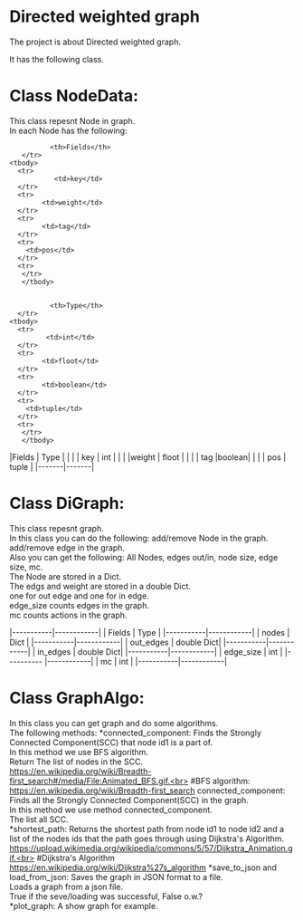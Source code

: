 # Directed weighted graph
The project is about Directed weighted graph.<br>




It has the following class.<br>
# Class NodeData:
This class repesnt Node in graph.<br>
In each Node has the following:<br>

              <th>Fields</th>
       </tr>
    <tbody>
      <tr>
               <td>key</td>
      </tr> 
      <tr>
            <td>weight</td>
      </tr> 
      <tr>
            <td>tag</td>
      </tr> 
      <tr>
        <td>pos</td>
      </tr> 
      <tr>
       </tr>
       </tbody>
              
      
              <th>Type</th>
      </tr>
    <tbody>
      <tr>
             <td>int</td>
      </tr> 
      <tr>
            <td>floot</td>
      </tr> 
      <tr>
            <td>boolean</td>
      </tr> 
      <tr>
        <td>tuple</td>
      </tr> 
      <tr>
       </tr>
       </tbody> 
  </table>
            



|Fields |  Type |
|               |
|  key  |  int  |
|               |
|weight | floot |
|               |
|  tag  |boolean|
|               |
|  pos  | tuple |
|-------|-------|

# Class DiGraph:
This class repesnt graph.<br>
In this class you can do the following:
add/remove Node in the graph.<br>
add/remove edge in the graph.<br>
Also you can get the following:
All Nodes, edges out/in, node size, edge size, mc.<br>
The Node are stored in a Dict.<br>
The edgs and weight are stored in a double Dict.<br>
one for out edge and one for in edge.<br>
edge_size counts edges in the graph.<br>
mc counts actions in the graph.<br>


|-----------|------------|
|  Fields   |    Type    |
|-----------|------------|
|  nodes    |    Dict    |
|-----------|------------|
| out_edges | double Dict|
|-----------|------------|
| in_edges  | double Dict|
|-----------|------------|
| edge_size |     int    |
|---------- |------------|
|     mc    |     int    |
|-----------|------------|

# Class GraphAlgo:
In this class you can get graph and do some algorithms.<br>
The following methods:
*connected_component:
Finds the Strongly Connected Component(SCC) that node id1 is a part of.<br>
In this method we use BFS algorithm.<br>
Return The list of nodes in the SCC.<br>
https://en.wikipedia.org/wiki/Breadth-first_search#/media/File:Animated_BFS.gif.<br>
#BFS algorithm:
https://en.wikipedia.org/wiki/Breadth-first_search
connected_component:
Finds all the Strongly Connected Component(SCC) in the graph.<br>
In this method we use method connected_component.<br>
The list all SCC.<br>
*shortest_path:
Returns the shortest path from node id1 to node id2 and a list of the nodes ids that the path goes through using Dijkstra's Algorithm.<br>
https://upload.wikimedia.org/wikipedia/commons/5/57/Dijkstra_Animation.gif.<br>
#Dijkstra's Algorithm
https://en.wikipedia.org/wiki/Dijkstra%27s_algorithm
*save_to_json and load_from_json:
Saves the graph in JSON format to a file.<br>
Loads a graph from a json file.<br>
True if the seve/loading was successful, False o.w.?<br>
*plot_graph:
A show graph for example.<br>


